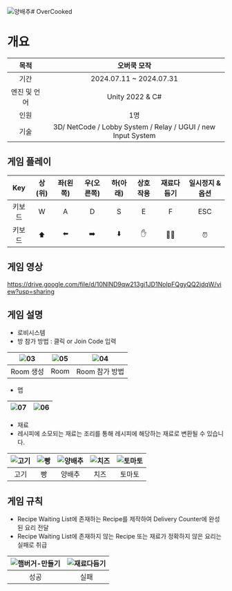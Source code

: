![양배추](https://github.com/user-attachments/assets/bc7a1394-fe74-404d-93f5-cd8e25b845c4)# OverCooked

# 개요
목적 | 오버쿡 모작
:---:|:---:
기간|2024.07.11 ~ 2024.07.31
엔진 및 언어 | Unity 2022 & C#
인원 | 1명
기술 | 3D/ NetCode / Lobby System / Relay / UGUI / new Input System


##  게임 플레이 
Key|상(위)|좌(왼쪽)|우(오른쪽)|하(아래)|상호작용|재료다듬기|일시정지 & 옵션
:---:|:---:|:---:|:---:|:---:|:---:|:---:|:---:
키보드|W|A|D|S|E|F | ESC
키보드|⬆️|⬅️|➡️|⬇️|✋|🧑‍🍳 | ⏰




## 게임 영상
https://drive.google.com/file/d/10NlND9qw213gi1JD1NoIpFQgyQQ2jdqW/view?usp=sharing  



## 게임 설명  
- 로비시스템
- 방 참가 방법 : 클릭 or  Join Code 입력

![03](https://github.com/user-attachments/assets/e88bd2bc-82f8-41bd-96ac-5e6c87ebd624)| ![05](https://github.com/user-attachments/assets/190f5a8f-1fc8-441e-8b89-15971beba08c) | ![04](https://github.com/user-attachments/assets/830ccf06-6181-4bcd-bc75-c77624d7a088)
:---:|:---: |:---:
Room 생성 | Room| Room 참가 방법  

  
- 맵

![07](https://github.com/user-attachments/assets/7098dfbe-46d6-4066-a589-33408c526eb7)| ![06](https://github.com/user-attachments/assets/eafee3b7-94c8-4d25-9aac-0b30c41534b0)
:---:|:---: 



- 재료
- 레시피에 소모되는 재료는 조리를 통해 레시피에 해당하는 재료로 변환될 수 있습니다.

![고기](https://github.com/user-attachments/assets/44c4efcb-a2bb-4f32-bc69-faa8a7bad679)| ![빵](https://github.com/user-attachments/assets/483cec03-6433-4df7-a3b0-e648ab575d99) |![양배추](https://github.com/user-attachments/assets/2eea1624-10e4-44ad-834e-e9820bfd3a8c) | ![치즈](https://github.com/user-attachments/assets/be1f9399-fa2d-43ef-a251-44991c563366) | ![토마토](https://github.com/user-attachments/assets/0ab810ea-c9ef-42d0-a3ba-e06227cc69fd)
:---:|:---: |:---:|:---:|:---:
고기| 빵| 양배추 | 치즈 | 토마토  


## 게임 규칙
- Recipe Waiting List에 존재하는 Recipe를 제작하여 Delivery Counter에 완성된 요리 전달
- Recipe Waiting List에 존재하지 않는 Recipe 또는 재료가 정확하지 않은 요리는 실패로 취급


![햄버거-만들기](https://github.com/user-attachments/assets/028583d9-08f4-49fc-bcb3-49d19460b247)|![재료다듬기](https://github.com/user-attachments/assets/b7ddf753-38f1-4f6d-bd8d-b369ad837100)
:---:|:---: 
성공 | 실패
